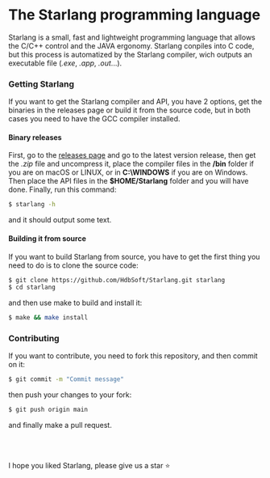 # The Starlang programming language
Starlang is a small, fast and lightweight programming language that allows the C/C++ control and the JAVA ergonomy. Starlang conpiles into C code, but this process is automatized by the Starlang compiler, wich outputs an executable file (*.exe*, *.app*, *.out*...).

### Getting Starlang
If you want to get the Starlang compiler and API, you have 2 options, get the binaries in the releases page or build it from the source code, but in both cases you need to have the GCC compiler installed.

#### Binary releases
First, go to the [releases page](https://github.com/HdbSoft/Starlang/releases) and go to the latest version release, then get the *.zip* file and uncompress it, place the compiler files in the **/bin** folder if you are on macOS or LINUX, or in **C:\WINDOWS** if you are on Windows. Then place the API files in the **$HOME/Starlang** folder and you will have done. Finally, run this command:
```bash
$ starlang -h
```
and it should output some text.

#### Building it from source
If you want to build Starlang from source, you have to get the first thing you need to do is to clone the source code:
```bash
$ git clone https://github.com/HdbSoft/Starlang.git starlang
$ cd starlang
```
and then use make to build and install it:
```bash
$ make && make install
```

### Contributing
If you want to contribute, you need to fork this repository, and then commit on it:
```bash
$ git commit -m "Commit message"
```
then push your changes to your fork:
```bash
$ git push origin main
```
and finally make a pull request.

<br>
<br>

I hope you liked Starlang, please give us a star ⭐
